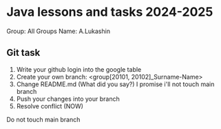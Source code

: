 # Java lessons and tasks 2024-2025

Group: All Groups
Name: A.Lukashin

## Git task

1. Write your github login into the google table
2. Create your own branch: <group[20101, 20102]_Surname-Name>
3. Change README.md (What did you say?) I promise i'll not touch main branch
4. Push your changes into your branch
5. Resolve conflict (NOW)

Do not touch main branch


